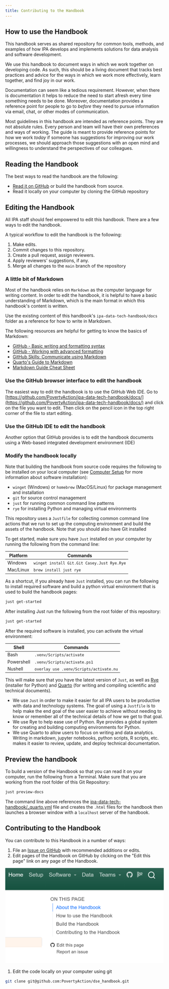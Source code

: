 ```yaml
---
title: Contributing to the Handbook
---
```


## How to use the Handbook

This handbook serves as shared repository for common tools, methods, and examples of how
IPA develops and implements solutions for data analysis and software development.

We use this handbook to document ways in which we work together on developing code. As
such, this should be a living document that tracks best practices and advice for the
ways in which we work more effectively, learn together, and find joy in our work.

Documentation can seem like a tedious requirement. However, when there is documentation
it helps to reduce the need to start afresh every time something needs to be done.
Moreover, documentation provides a reference point for people to go to _before_ they
need to pursue information via email, chat, or other modes of communication.

Most guidelines in this handbook are intended as reference points. They are not absolute
rules. Every person and team will have their own preferences and ways of working. The
guide is meant to provide reference points for how we work _today_ if someone has
suggestions for improving our work processes, we should approach those suggestions with
an open mind and willingness to understand the perspectives of our colleagues.

## Reading the Handbook

The best ways to read the handbook are the following:

- [Read it on GitHub](https://github.com/PovertyAction/ipa-data-tech-handbook/tree/main/docs)
  or build the handbook from source.
- Read it locally on your computer by cloning the GitHub repository

## Editing the Handbook

All IPA staff should feel empowered to edit this handbook. There are a few ways to edit
the handbook.

A typical workflow to edit the handbook is the following:

1. Make edits.
1. Commit changes to this repository.
1. Create a pull request, assign reviewers.
1. Apply reviewers' suggestions, if any.
1. Merge all changes to the `main` branch of the repository

### A little bit of Markdown

Most of the handbook relies on `Markdown` as the computer language for writing content.
In order to edit the handbook, it is helpful to have a basic understanding of Markdown,
which is the main format in which this handbook's content is written.

Use the existing content of this handbook's `ipa-data-tech-handbook/docs` folder as a
reference for how to write in Markdown.

The following resources are helpful for getting to know the basics of Markdown:

- [GitHub - Basic writing and formatting syntax](https://docs.github.com/en/get-started/writing-on-github/getting-started-with-writing-and-formatting-on-github/basic-writing-and-formatting-syntax)
- [GitHub - Working with advanced formatting](https://docs.github.com/en/get-started/writing-on-github/working-with-advanced-formatting)
- [GitHub Skills: Communicate using Markdown](https://github.com/skills/communicate-using-markdown)
- [Quarto's Guide to Markdown](https://quarto.org/docs/authoring/markdown-basics.html)
- [Markdown Guide Cheat Sheet](https://www.markdownguide.org/cheat-sheet)

### Use the GitHub browser interface to edit the handbook

The easiest way to edit the handbook is to use the GitHub Web IDE. Go to
[https://github.com/PovertyAction/ipa-data-tech-handbook/docs/](https://github.com/PovertyAction/ipa-data-tech-handbook/docs/)
and click on the file you want to edit. Then click on the pencil icon in the top right
corner of the file to start editing.

### Use the GitHub IDE to edit the handbook

Another option that GitHub provides is to edit the handbook documents using a Web-based
integrated development environment (IDE)

### Modify the handbook locally

Note that building the handbook from source code requires the following to be installed
on your local computer (see [Computer Setup](./guides/computer_setup.md) for more
information about software installation):

- `winget` (Windows) or `homebrew` (MacOS/Linux) for package management and installation
- `git` for source control management
- `just` for running common command line patterns
- `rye` for installing Python and managing virtual environments

This repository uses a `Justfile` for collecting common command line actions that we run
to set up the computing environment and build the assets of the handbook. Note that you
should also have Git installed

To get started, make sure you have `Just` installed on your computer by running the
following from the command line:

| Platform  | Commands                                    |
| --------- | ------------------------------------------- |
| Windows   | `winget install Git.Git Casey.Just Rye.Rye` |
| Mac/Linux | `brew install just rye`                     |

As a shortcut, if you already have `Just` installed, you can run the following to
install required software and build a python virtual environment that is used to build
the handbook pages:

```bash
just get-started
```

After installing Just run the following from the root folder of this repository:

```bash
just get-started
```

After the required software is installed, you can activate the virtual environment:

| Shell      | Commands                                |
| ---------- | --------------------------------------- |
| Bash       | `.venv/Scripts/activate`                |
| Powershell | `.venv/Scripts/activate.ps1`            |
| Nushell    | `overlay use .venv/Scripts/activate.nu` |

This will make sure that you have the latest version of `Just`, as well as
[Rye](https://rye.astral.sh/guide/) (installer for Python) and
[Quarto](https://quarto.org/docs/guide/) (for writing and compiling scientific and
technical documents).

- We use `Just` in order to make it easier for all IPA users to be productive with data
  and technology systems. The goal of using a `Justfile` is to help make the end goal of
  the user easier to achieve without needing to know or remember all of the technical
  details of how we get to that goal.
- We use Rye to help ease use of Python. Rye provides a global system for creating and
  building computing environments for Python.
- We use Quarto to allow users to focus on writing and data analytics. Writing in
  markdown, jupyter notebooks, python scripts, R scripts, etc. makes it easier to
  review, update, and deploy technical documentation.

## Preview the handbook

To build a version of the Handbook so that you can read it on your computer, run the
following from a Terminal. Make sure that you are working from the root folder of this
Git Repository:

```bash
just preview-docs
```

The command line above references the
[ipa-data-tech-handbook/\_quarto.yml](../_quarto.yml) file and creates the `.html` files
for the handbook then launches a browser window with a `localhost` server of the
handbook.

## Contributing to the Handbook

You can contribute to this Handbook in a number of ways:

1. File an
   [Issue on GitHub](https://github.com/PovertyAction/ipa-data-tech-handbook/issues/new)
   with recommended additions or edits.
1. Edit pages of the Handbook on GitHub by clicking on the "Edit this page" link on any
   page of the Handbook.

![Handbook](./assets/images/software/handbook-gh.png)

1. Edit the code locally on your computer using git

```bash
git clone git@github.com:PovertyAction/dse_handbook.git
```

